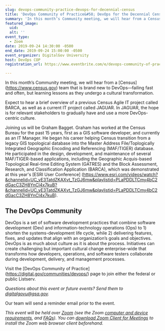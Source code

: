 ```yaml
---
slug: devops-community-practice-devops-for-decennial-census
title: 'DevOps Community of Practice&#58; DevOps for the Decennial Census'
summary: 'In this month’s Community meeting, we will hear from a Census team that is brand new to DevOps—failing fast and often, but learning lessons as they undergo a cultural transformation&#46;'
featured_image: 
  uid: 
  alt: ''
event_type: 
  - Zoom
date: 2019-09-24 14:30:00 -0500
end_date: 2019-09-24 15:00:00 -0500
event_organizer: DigitalGov University
host: DevOps COP 
registration_url: https://www.eventbrite.com/e/devops-community-of-practice-devops-for-the-decennial-census-registration-71822915273

---
```

In this month’s Community meeting, we will hear from a [Census] (https://www.census.gov)  team that is brand new to DevOps—failing fast and often, but learning lessons as they undergo a cultural transformation. 

Expect to hear a brief overview of a previous Census Agile IT project called BARCA, as well as a current IT project called JAGUAR. In JAGUAR, the hope is for relevant stakeholders to gradually have and use a more DevOps-centric culture.  
 
Joining us will be Graham Bagget. Graham has worked at the Census Bureau for the past 15 years, first as a GIS software developer, and currently as an IT Manager. He began his career helping Census transition from a legacy GIS topological database into the Master Address File/Toplogically Integrated Geographic Encoding and Referencing (MAF/TIGER) database. He participated in the design, development, and maintenance of several MAF/TIGER-based applications, including the Geographic Acquis-based Topological Real-time Editing System (GATRES) and the Block Assessment, Research, and Classification Application (BARCA), which was demonstrated at this year's [ESRI User Conference] (https://www.esri.com/videos/watch?&channelid=UC_yE3TatdZKAXvt_TzGJ6mw&playlistid=PLaPDDLTCmy4bC2dGacC3ZH8YnCl4x7kuB?&channelid=UC_yE3TatdZKAXvt_TzGJ6mw&playlistid=PLaPDDLTCmy4bC2dGacC3ZH8YnCl4x7kuB). 

## The DevOps Community

DevOps is a set of software development practices that combine software development (Dev) and information-technology operations (Ops) to 1) shorten the systems-development life cycle, while 2) delivering features, fixes, and updates that align with an organization’s goals and objectives. 
DevOps is as much about culture as it is about the process. Initiatives can create challenging but important cultural change enterprise-wide that transforms how developers, operations, and software testers collaborate during development, delivery, and management processes. 

Visit the [DevOps Community of Practice] (https://digital.gov/communities/devops/) page to join either the federal or public Listserv. 

_Questions about this event or future events? Send them to [digitalgovu@gsa.gov](mailto:digitalgovu@gsa.gov)._

Our team will send a reminder email prior to the event.

_This event will be held over [Zoom](https://www.zoom.us/) (see the Zoom [computer and device requirements](https://support.zoom.us/hc/en-us/articles/201362023-System-Requirements-for-PC-Mac-and-Linux), and [FAQs](https://support.zoom.us/hc/en-us/sections/200277708-Frequently-Asked-Questions)). You can [download Zoom Client for Meetings](https://zoom.us/download#client&#95;4meeting) to install the Zoom web browser client beforehand._ 

